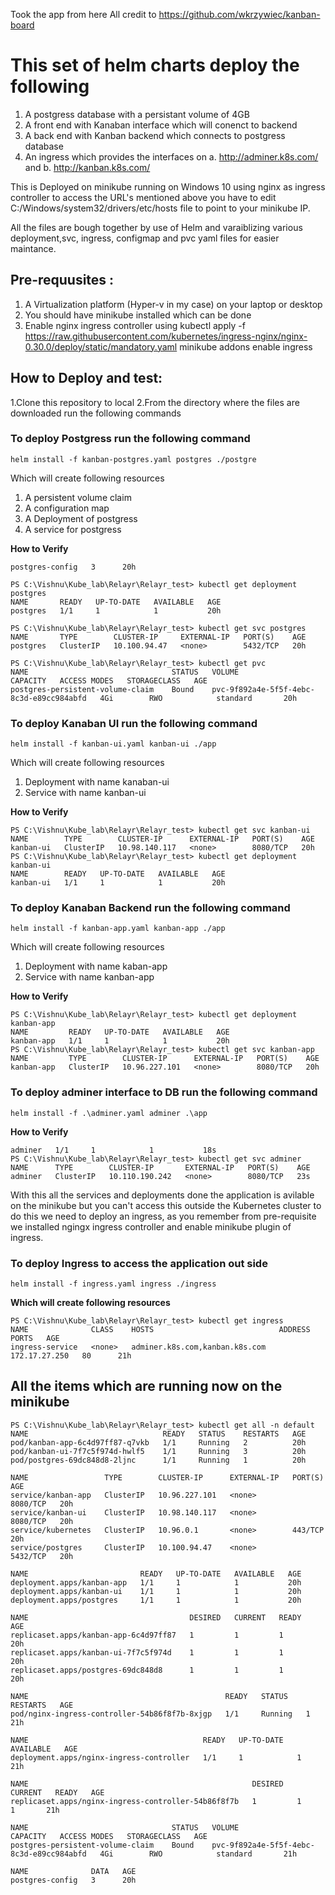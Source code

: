 Took the app from here All credit to https://github.com/wkrzywiec/kanban-board 

# This set of helm charts deploy the following 

1. A postgress database with a persistant volume of 4GB 
2. A front end with Kanaban interface which will conenct to backend 
3. A back end with Kanban backend which connects to postgress database
4. An ingress which provides the interfaces on 
    a. http://adminer.k8s.com/ and 
    b. http://kanban.k8s.com/ 


This is Deployed on minikube running on Windows 10  using nginx as ingress controller to access the URL's mentioned above you have to  edit C:/Windows/system32/drivers/etc/hosts file to point to your minikube IP. 

All the files are bough together by use of Helm and varaiblizing various deployment,svc, ingress, configmap and pvc yaml files for easier maintance. 

## Pre-requusites : 

1. A Virtualization platform (Hyper-v in my case) on your laptop or desktop 
2. You should have minikube installed which can be done  
3. Enable nginx ingress controller using 
  kubectl apply -f https://raw.githubusercontent.com/kubernetes/ingress-nginx/nginx-0.30.0/deploy/static/mandatory.yaml
  minikube addons enable ingress

## How to Deploy and test: 

1.Clone this repository to local 
2.From the directory where the files are downloaded run the following commands 

### To deploy Postgress run the following command

```helm install -f kanban-postgres.yaml postgres ./postgre```

Which will create following resources
1. A persistent volume claim 
2. A configuration map 
3. A Deployment of postgress 
4. A service for postgress

**How to Verify**

```PS C:\Vishnu\Kube_lab\Relayr\Relayr_test> kubectl get cm                                                                                                                                                                                     NAME              DATA   AGE
postgres-config   3      20h

PS C:\Vishnu\Kube_lab\Relayr\Relayr_test> kubectl get deployment postgres
NAME       READY   UP-TO-DATE   AVAILABLE   AGE
postgres   1/1     1            1           20h

PS C:\Vishnu\Kube_lab\Relayr\Relayr_test> kubectl get svc postgres
NAME       TYPE        CLUSTER-IP     EXTERNAL-IP   PORT(S)    AGE
postgres   ClusterIP   10.100.94.47   <none>        5432/TCP   20h

PS C:\Vishnu\Kube_lab\Relayr\Relayr_test> kubectl get pvc
NAME                                STATUS   VOLUME                                     CAPACITY   ACCESS MODES   STORAGECLASS   AGE
postgres-persistent-volume-claim    Bound    pvc-9f892a4e-5f5f-4ebc-8c3d-e89cc984abfd   4Gi        RWO            standard       20h
```

### To deploy Kanaban UI run the following command
```helm install -f kanban-ui.yaml kanban-ui ./app```

Which will create following resources

1. Deployment with name kanaban-ui 
2. Service with name kanban-ui 

**How to Verify** 
```
PS C:\Vishnu\Kube_lab\Relayr\Relayr_test> kubectl get svc kanban-ui                                                                                                               NAME        TYPE        CLUSTER-IP      EXTERNAL-IP   PORT(S)    AGE
kanban-ui   ClusterIP   10.98.140.117   <none>        8080/TCP   20h
PS C:\Vishnu\Kube_lab\Relayr\Relayr_test> kubectl get deployment kanban-ui                                                                                                        NAME        READY   UP-TO-DATE   AVAILABLE   AGE
kanban-ui   1/1     1            1           20h
```
### To deploy Kanaban Backend run the following command

```helm install -f kanban-app.yaml kanban-app ./app```

Which will create following resources 

1. Deployment with name kaban-app
2. Service with name kanban-app

**How to Verify**
```
PS C:\Vishnu\Kube_lab\Relayr\Relayr_test> kubectl get deployment kanban-app                                                                                                       NAME         READY   UP-TO-DATE   AVAILABLE   AGE
kanban-app   1/1     1            1           20h
PS C:\Vishnu\Kube_lab\Relayr\Relayr_test> kubectl get svc kanban-app                                                                                                             NAME         TYPE        CLUSTER-IP      EXTERNAL-IP   PORT(S)    AGE
kanban-app   ClusterIP   10.96.227.101   <none>        8080/TCP   20h
```

### To deploy adminer interface to DB run the following command 
```helm install -f .\adminer.yaml adminer .\app```

**How to Verify**

```PS C:\Vishnu\Kube_lab\Relayr\Relayr_test> kubectl get deployments adminer                                                                                                                                                                    NAME      READY   UP-TO-DATE   AVAILABLE   AGE
adminer   1/1     1            1           18s
PS C:\Vishnu\Kube_lab\Relayr\Relayr_test> kubectl get svc adminer                                                                                                                                                                            NAME      TYPE        CLUSTER-IP       EXTERNAL-IP   PORT(S)    AGE
adminer   ClusterIP   10.110.190.242   <none>        8080/TCP   23s
```

With this all the services and deployments done the application is avilable on the minikube but you can't access this outside the Kubernetes cluster to do this we need to deploy 
an ingress, as you remember from pre-requisite we installed ngingx ingress controller and enable minikube plugin of ingress. 

### To deploy Ingress to access the application out side 

```helm install -f ingress.yaml ingress ./ingress```

**Which will create following resources**
```
PS C:\Vishnu\Kube_lab\Relayr\Relayr_test> kubectl get ingress                                                                                                                     
NAME              CLASS    HOSTS                            ADDRESS         PORTS   AGE
ingress-service   <none>   adminer.k8s.com,kanban.k8s.com   172.17.27.250   80      21h
```

## All the items which are running now on the minikube 
```
PS C:\Vishnu\Kube_lab\Relayr\Relayr_test> kubectl get all -n default                                                                                                              NAME                              READY   STATUS    RESTARTS   AGE
pod/kanban-app-6c4d97ff87-q7vkb   1/1     Running   2          20h
pod/kanban-ui-7f7c5f974d-hwlf5    1/1     Running   3          20h
pod/postgres-69dc848d8-2ljnc      1/1     Running   1          20h

NAME                 TYPE        CLUSTER-IP      EXTERNAL-IP   PORT(S)    AGE
service/kanban-app   ClusterIP   10.96.227.101   <none>        8080/TCP   20h
service/kanban-ui    ClusterIP   10.98.140.117   <none>        8080/TCP   20h
service/kubernetes   ClusterIP   10.96.0.1       <none>        443/TCP    20h
service/postgres     ClusterIP   10.100.94.47    <none>        5432/TCP   20h

NAME                         READY   UP-TO-DATE   AVAILABLE   AGE
deployment.apps/kanban-app   1/1     1            1           20h
deployment.apps/kanban-ui    1/1     1            1           20h
deployment.apps/postgres     1/1     1            1           20h

NAME                                    DESIRED   CURRENT   READY   AGE
replicaset.apps/kanban-app-6c4d97ff87   1         1         1       20h
replicaset.apps/kanban-ui-7f7c5f974d    1         1         1       20h
replicaset.apps/postgres-69dc848d8      1         1         1       20h

NAME                                            READY   STATUS    RESTARTS   AGE
pod/nginx-ingress-controller-54b86f8f7b-8xjgp   1/1     Running   1          21h

NAME                                       READY   UP-TO-DATE   AVAILABLE   AGE
deployment.apps/nginx-ingress-controller   1/1     1            1           21h

NAME                                                  DESIRED   CURRENT   READY   AGE
replicaset.apps/nginx-ingress-controller-54b86f8f7b   1         1         1       21h

NAME                                STATUS   VOLUME                                     CAPACITY   ACCESS MODES   STORAGECLASS   AGE
postgres-persistent-volume-claim    Bound    pvc-9f892a4e-5f5f-4ebc-8c3d-e89cc984abfd   4Gi        RWO            standard       21h

NAME              DATA   AGE
postgres-config   3      20h
```

